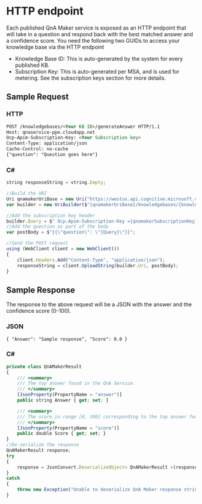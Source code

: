 <!-- 
NavPath: QnA Maker
LinkLabel: API Reference
Url: QnAMaker/documentation/httpendpoint
Weight: 86 
-->

# HTTP endpoint #
Each published QnA Maker service is exposed as an HTTP endpoint that will take in a question and respond back with the best matched answer and a confidence score.
You need the following two GUIDs to access your knowledge base via the HTTP endpoint

  * Knowledge Base ID: This is auto-generated by the system for every published KB.
  * Subscription Key: This is auto-generated per MSA, and is used for metering. See the subscription keys section for more details.
  
## Sample Request ##

### HTTP ###
```Markdown
POST /knowledgebases/<Your KB ID>/generateAnswer HTTP/1.1
Host: qnaservice-ppe.cloudapp.net
Ocp-Apim-Subscription-Key: <Your Subscription key>
Content-Type: application/json
Cache-Control: no-cache
{"question": "Question goes here"}
```

### C# ###
```javascript
string responseString = string.Empty;

//Build the URI
Uri qnamakerUriBase = new Uri("https://westus.api.cognitive.microsoft.com/qnamaker/v1.0");
var builder = new UriBuilder($"{qnamakerUriBase}/knowledgebases/{knowledgebaseId}/generateAnswer");

//Add the subscription key header
builder.Query = $" Ocp-Apim-Subscription-Key ={qnamakerSubscriptionKey}";
//Add the question as part of the body
var postBody = $"{{\"question\": \"{Query}\"}}";

//Send the POST request
using (WebClient client = new WebClient())
{
	client.Headers.Add("Content-Type", "application/json");
	responseString = client.UploadString(builder.Uri, postBody);
}
```

## Sample Response ##
The response to the above request will be a JSON with the answer and the confidence score (0-100).

### JSON ###
`{
  "Answer": "Sample response",
  "Score": 0.0
}`

### C# ###
```javascript
private class QnAMakerResult
{
    /// <summary>
    /// The top answer found in the QnA Service.
    /// </summary>
    [JsonProperty(PropertyName = "answer")]
    public string Answer { get; set; }

    /// <summary>
    /// The score in range [0, 100] corresponding to the top answer found in the QnA    Service.
    /// </summary>
    [JsonProperty(PropertyName = "score")]
    public double Score { get; set; }
}
//De-serialize the response
QnAMakerResult response;
try
{
    response = JsonConvert.DeserializeObject< QnAMakerResult >(responseString);
}
catch
{
    throw new Exception("Unable to deserialize QnA Maker response string.");
}
```
